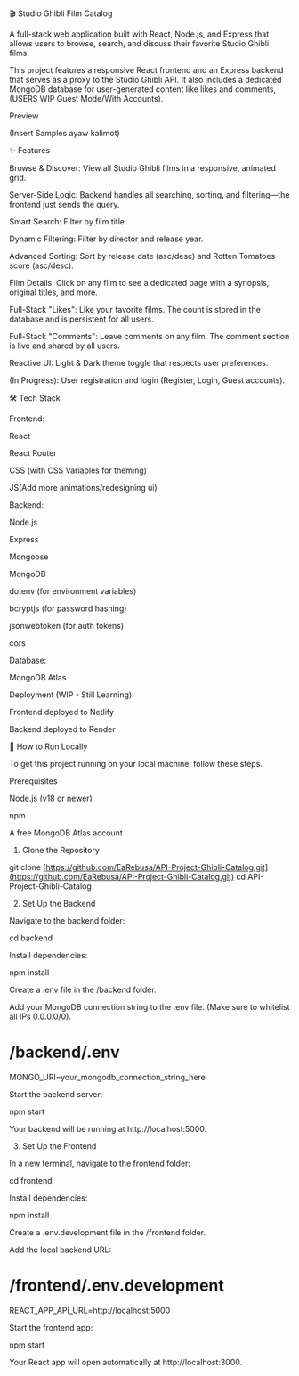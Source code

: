 🎬 Studio Ghibli Film Catalog

A full-stack web application built with React, Node.js, and Express that allows users to browse, search, and discuss their favorite Studio Ghibli films.

This project features a responsive React frontend and an Express backend that serves as a proxy to the Studio Ghibli API. It also includes a dedicated MongoDB database for user-generated content like likes and comments, (USERS WIP Guest Mode/With Accounts).


Preview

(Insert Samples ayaw kalimot)

✨ Features

Browse & Discover: View all Studio Ghibli films in a responsive, animated grid.

Server-Side Logic: Backend handles all searching, sorting, and filtering—the frontend just sends the query.

Smart Search: Filter by film title.

Dynamic Filtering: Filter by director and release year.

Advanced Sorting: Sort by release date (asc/desc) and Rotten Tomatoes score (asc/desc).

Film Details: Click on any film to see a dedicated page with a synopsis, original titles, and more.

Full-Stack "Likes": Like your favorite films. The count is stored in the database and is persistent for all users.

Full-Stack "Comments": Leave comments on any film. The comment section is live and shared by all users.

Reactive UI: Light & Dark theme toggle that respects user preferences.

(In Progress): User registration and login (Register, Login, Guest accounts).

🛠️ Tech Stack

Frontend:

React

React Router

CSS (with CSS Variables for theming)

JS(Add more animations/redesigning ui)

Backend:

Node.js

Express

Mongoose

MongoDB

dotenv (for environment variables)

bcryptjs (for password hashing)

jsonwebtoken (for auth tokens)

cors

Database:

MongoDB Atlas

Deployment (WIP - Still Learning):

Frontend deployed to Netlify

Backend deployed to Render

🚀 How to Run Locally

To get this project running on your local machine, follow these steps.

Prerequisites

Node.js (v18 or newer)

npm

A free MongoDB Atlas account

1. Clone the Repository

git clone [https://github.com/EaRebusa/API-Project-Ghibli-Catalog.git](https://github.com/EaRebusa/API-Project-Ghibli-Catalog.git)
cd API-Project-Ghibli-Catalog


2. Set Up the Backend

Navigate to the backend folder:

cd backend


Install dependencies:

npm install


Create a .env file in the /backend folder.

Add your MongoDB connection string to the .env file. (Make sure to whitelist all IPs 0.0.0.0/0).

# /backend/.env
MONGO_URI=your_mongodb_connection_string_here


Start the backend server:

npm start


Your backend will be running at http://localhost:5000.

3. Set Up the Frontend

In a new terminal, navigate to the frontend folder:

cd frontend


Install dependencies:

npm install


Create a .env.development file in the /frontend folder.

Add the local backend URL:

# /frontend/.env.development
REACT_APP_API_URL=http://localhost:5000


Start the frontend app:

npm start


Your React app will open automatically at http://localhost:3000.
